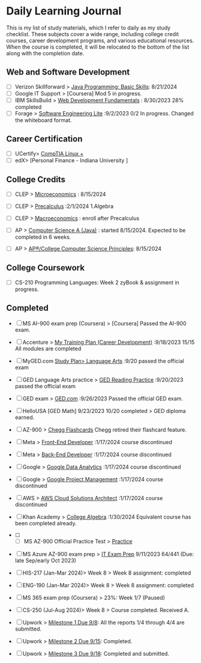 # Daily Learning Journal
This is my list of study materials, which I refer to daily as my study checklist. These subjects cover a wide range, including college credit courses, career development programs, and various educational resources. When the course is completed, it will be relocated to the bottom of the list along with the completion date.

## Web and Software Development
- [ ] Verizon Skillforward > [Java Programming: Basic Skills](https://learning.edx.org/course/course-v1:Codio+java1.1+1T2024/block-v1:Codio+java1.1+1T2024+type@sequential+block@d7837e10fa4141f685583ca40d90509b/block-v1:Codio+java1.1+1T2024+type@vertical+block@9102ef25259540ad8e2445a68049705a): 8/21/2024
- [ ] Google IT Support > [Coursera] Mod 5 in progress.
- [ ] IBM SkillsBuild >  [Web Development Fundamentals](https://skills.yourlearning.ibm.com/activity/PLAN-8749C02A78EC?channelId=CNL_LCB_1616447372894)  : 8/30/2023 28% completed
- [ ] Forage > [Software Engineering Lite](https://www.theforage.com/dashboard)   :9/2/2023 0/2 In progress. Changed the whiteboard format.
      
## Career Certification
- [ ] UCertify> [CompTIA Linux + ](https://cwct.ucertify.com/app/?func=get_course_list&show=courses)
- [ ] edX> [Personal Finance - Indiana University ]
      
## College Credits
- [ ] CLEP >   [Microeconomics](https://learn.modernstates.org/d2l/le/content/6700/viewContent/8211/View) : 8/15/2024
- [ ] CLEP >   [Precalculus](https://courses.modernstates.org/courses/course-v1:ModernStatesX+Precalculus+2017/course/) :2/1/2024 1.Algebra
- [ ] CLEP >   [Macroeconomics](https://courses.modernstates.org/courses/course-v1:ModernStatesX+Precalculus+2017/course/) : enroll after Precalculus
- [ ] AP > [Computer Science A (Java)](https://learning.edx.org/course/course-v1:PurdueX+CS180.1x+3T2019a/block-v1:PurdueX+CS180.1x+3T2019a+type@sequential+block@1f0359724882424797660a08da095f75/block-v1:PurdueX+CS180.1x+3T2019a+type@vertical+block@884bebfe9904431da596f2778f3cbb22) : started 8/15/2024. Expected to be completed in 6 weeks.
- [ ] AP > [AP®︎/College Computer Science Principles](https://www.khanacademy.org/computing/ap-computer-science-principles): 8/15/2024


## College Coursework
- [ ] CS-210 Programming Languages: Week 2 zyBook & assignment in progress. 


## Completed
- [ ] MS AI-900 exam prep (Coursera) > [Coursera] Passed the AI-900 exam.
- [ ] Accenture >  [My Training Plan (Career Development)](https://cas.cclearning.accenture.com/cas/login?service=https%3A%2F%2Fccusa-lms.cclearning.accenture.com%2Flogin%2Findex.php)  :9/18/2023 15/15 All modules are completed
- [ ] MyGED.com [Study Plan> Language Arts](https://plus.aztecsoftware.com/) :9/20 passed the official exam
- [ ] GED Language Arts practice > [GED Reading Practice](https://www.gedpracticequestions.com/ged-reading-practice-test/)  :9/20/2023 passed the official exam
- [ ] GED exam >  [GED.com](https://app.ged.com/login?language=ENU&locale=USA)   :9/26/2023 Passed the official GED exam.
- [ ] HelloUSA [GED Math] 9/23/2023 10/20 completed > GED diploma earned.
- [ ] AZ-900 > [Chegg Flashcards](https://www.chegg.com/flashcards/practice-assessment-for-exam-az-900-microsoft-azu-b98c48d8-0757-4658-b0b3-8a3987ff7f7c/deck) Chegg retired their flashcard feature.
- [ ] Meta >  [Front-End Developer](https://www.coursera.org/in-progress) :1/17/2024 course discontinued
- [ ] Meta >  [Back-End Developer](https://www.coursera.org/in-progress)  :1/17/2024 course discontinued
- [ ] Google >  [Google Data Analytics](https://www.coursera.org/in-progress)  :1/17/2024 course discontinued
- [ ] Google >  [Google Project Management](https://www.coursera.org/in-progress) :1/17/2024 course discontinued
- [ ] AWS >   [AWS Cloud Solutions Architect](https://www.coursera.org/in-progress)  :1/17/2024 course discontinued
- [ ] Khan Academy > [College Algebra](https://www.khanacademy.org/math/college-algebra/xa5dd2923c88e7aa8:linear-equations-and-inequalities/xa5dd2923c88e7aa8:solving-equations-with-one-unknown/e/multistep_equations_with_distribution) :1/30/2024 Equivalent course has been completed already.
- [ ] - [ ] MS AZ-900 Official Practice Test > [Practice](https://learn.microsoft.com/en-us/credentials/certifications/exams/az-900/practice/results?assessmentId=23&snapshotId=21bd8b0b-071e-42f8-bc79-d7c909b7f9dd) 
- [ ] MS Azure AZ-900 exam prep >  [IT Exam Prep](https://www.itexams.com/exam/AZ-900) 9/11/2023 64/441 (Due: late Sep/early Oct 2023)
- [ ] HIS-217 (Jan-Mar 2024)> Week 8 > Week 8 assignment: completed
- [ ] ENG-190 (Jan-Mar 2024)> Week 8 > Week 8 assignment: completed
- [ ] MS 365 exam prep (Coursera) > 23%: Week 1/7 (Paused)
- [ ] CS-250 (Jul-Aug 2024)> Week 8 > Course completed. Received A.
- [ ] Upwork > [Milestone 1 Due 9/8](https://www.upwork.com/nx/wm/workroom/30946262/overview): All the reports 1/4 through 4/4 are submitted.
- [ ] Upwork > [Milestone 2 Due 9/15](https://www.upwork.com/nx/wm/workroom/30946262/overview): Completed. 
- [ ] Upwork > [Milestone 3 Due 9/18](https://www.upwork.com/nx/wm/workroom/30946262/overview): Completed and submitted.

